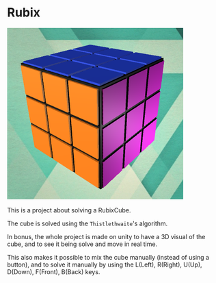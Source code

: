 # Rubix

![alt text](/img/Rubix.png)

This is a project about solving a RubixCube.

The cube is solved using the `Thistlethwaite`'s algorithm.

In bonus, the whole project is made on unity to have a 3D visual of the cube, and to see it being solve and move in real time. 

This also makes it possible to mix  the cube manually (instead of using a button), and to solve it manually by using the L(Left), R(Right), U(Up), D(Down), F(Front), B(Back) keys.

